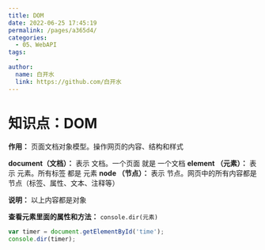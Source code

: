 ```yaml
---
title: DOM
date: 2022-06-25 17:45:19
permalink: /pages/a365d4/
categories:
  - 05、WebAPI
tags:
  - 
author: 
  name: 白开水
  link: https://github.com/白开水
---
```

# 知识点：DOM

**作用：** 页面文档对象模型。操作网页的内容、结构和样式

**document（文档）：** 表示 文档。一个页面 就是 一个文档
**element （元素）：** 表示 元素。所有标签 都是 元素
**node    （节点）：** 表示 节点。网页中的所有内容都是节点（标签、属性、文本、注释等）

**说明：** 以上内容都是对象

**查看元素里面的属性和方法：** `console.dir(元素)`
```js
var timer = document.getElementById('time');
console.dir(timer);
```